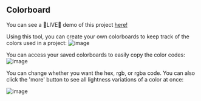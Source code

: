 ## Colorboard

You can see a 🎥LIVE🔴 demo of this project [here!](https://christianhubbard.github.io/colorboards/)

Using this tool, you can create your own colorboards to keep track of the colors used in a project:
![image](https://media.giphy.com/media/kZoVuMPNA3bOIqMVFL/giphy.gif)

You can access your saved colorboards to easily copy the color codes:
![image](https://media.giphy.com/media/MaNyBLPFzkWIH6eUpi/giphy.gif)

You can change whether you want the hex, rgb, or rgba code. You can also click the 'more' button to see all lightness variations of a color at once:

![image](https://media.giphy.com/media/Y2byjmGCWqhHvgQ9qi/giphy.gif)
